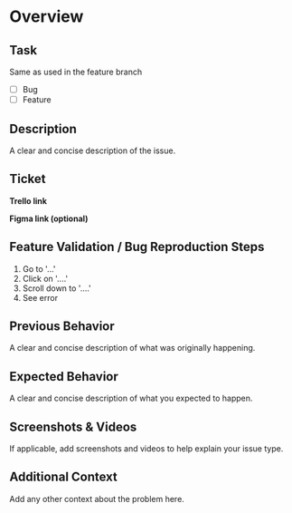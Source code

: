# Overview

## Task

Same as used in the feature branch

- [ ] Bug
- [ ] Feature

## Description
A clear and concise description of the issue.

## Ticket

**Trello link**

**Figma link (optional)**

## Feature Validation / Bug Reproduction Steps

1. Go to '...'
2. Click on '....'
3. Scroll down to '....'
4. See error

## Previous Behavior
A clear and concise description of what was originally happening.

## Expected Behavior
A clear and concise description of what you expected to happen.

## Screenshots & Videos
If applicable, add screenshots and videos to help explain your issue type.

## Additional Context
Add any other context about the problem here.
